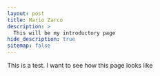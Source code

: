 ```yaml
---
layout: post
title: Mario Zarco
description: >
  This will be my introductory page
hide_description: true
sitemap: false
---
```


This is a test. I want to see how this page looks like